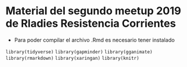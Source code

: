 # Material del segundo meetup 2019 de Rladies Resistencia Corrientes

* Para poder compilar el archivo .Rmd es necesario tener instalado

`library(tidyverse)`
`library(gapminder)`
`library(gganimate)`
`library(rmarkdown)`
`library(xaringan)`
`library(knitr)`





